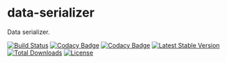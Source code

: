# data-serializer
Data serializer.

[![Build Status](https://travis-ci.org/tiagosampaio/data-serializer.svg?branch=master)](https://travis-ci.org/tiagosampaio/data-serializer)
[![Codacy Badge](https://api.codacy.com/project/badge/Grade/bebb42f6038949608ddac8fb8911253c)](https://www.codacy.com/app/tiagoosampaio/data-serializer?utm_source=github.com&amp;utm_medium=referral&amp;utm_content=tiagosampaio/data-serializer&amp;utm_campaign=Badge_Grade)
[![Codacy Badge](https://api.codacy.com/project/badge/Coverage/c4e8940e498e46608a0620a0e4c84ede)](https://www.codacy.com/app/tiagoosampaio/data-serializer?utm_source=github.com&utm_medium=referral&utm_content=tiagosampaio/data-serializer&utm_campaign=Badge_Coverage)
[![Latest Stable Version](https://poser.pugx.org/tiagosampaio/data-serializer/v/stable)](https://packagist.org/packages/tiagosampaio/data-serializer)
[![Total Downloads](https://poser.pugx.org/tiagosampaio/data-serializer/downloads)](https://packagist.org/packages/tiagosampaio/data-serializer)
[![License](https://poser.pugx.org/tiagosampaio/data-serializer/license)](https://packagist.org/packages/tiagosampaio/data-serializer)

